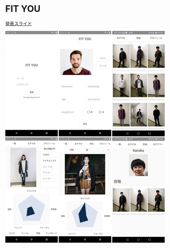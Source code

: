 # FIT YOU
[発表スライド](https://drive.google.com/file/d/1KsOn9HuLbb6kzYMyw-2FJvdK2zKipXN0/view?usp=sharing)

![demo](https://github.com/Bill4869/fit-you/blob/master/demo/demo.jpg)
